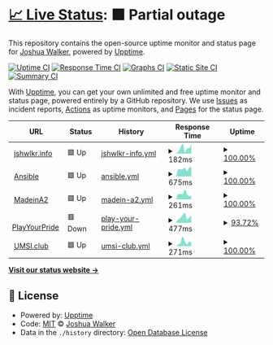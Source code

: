 # [📈 Live Status](https://jshwlkr.github.io/upptime): <!--live status--> **🟧 Partial outage**

This repository contains the open-source uptime monitor and status page for [Joshua Walker](https://jshwlkr.info), powered by [Upptime](https://github.com/upptime/upptime).

[![Uptime CI](https://github.com/jshwlkr/upptime/workflows/Uptime%20CI/badge.svg)](https://github.com/jshwlkr/upptime/actions?query=workflow%3A%22Uptime+CI%22)
[![Response Time CI](https://github.com/jshwlkr/upptime/workflows/Response%20Time%20CI/badge.svg)](https://github.com/jshwlkr/upptime/actions?query=workflow%3A%22Response+Time+CI%22)
[![Graphs CI](https://github.com/jshwlkr/upptime/workflows/Graphs%20CI/badge.svg)](https://github.com/jshwlkr/upptime/actions?query=workflow%3A%22Graphs+CI%22)
[![Static Site CI](https://github.com/jshwlkr/upptime/workflows/Static%20Site%20CI/badge.svg)](https://github.com/jshwlkr/upptime/actions?query=workflow%3A%22Static+Site+CI%22)
[![Summary CI](https://github.com/jshwlkr/upptime/workflows/Summary%20CI/badge.svg)](https://github.com/jshwlkr/upptime/actions?query=workflow%3A%22Summary+CI%22)

With [Upptime](https://upptime.js.org), you can get your own unlimited and free uptime monitor and status page, powered entirely by a GitHub repository. We use [Issues](https://github.com/jshwlkr/upptime/issues) as incident reports, [Actions](https://github.com/jshwlkr/upptime/actions) as uptime monitors, and [Pages](https://jshwlkr.github.io/upptime) for the status page.

<!--start: status pages-->
<!-- This summary is generated by Upptime (https://github.com/upptime/upptime) -->
<!-- Do not edit this manually, your changes will be overwritten -->
<!-- prettier-ignore -->
| URL | Status | History | Response Time | Uptime |
| --- | ------ | ------- | ------------- | ------ |
| <img alt="" src="https://icons.duckduckgo.com/ip3/jshwlkr.info.ico" height="13"> [jshwlkr.info](https://jshwlkr.info) | 🟩 Up | [jshwlkr-info.yml](https://github.com/jshwlkr/upptime/commits/HEAD/history/jshwlkr-info.yml) | <details><summary><img alt="Response time graph" src="./graphs/jshwlkr-info/response-time-week.png" height="20"> 182ms</summary><br><a href="https://jshwlkr.github.io/upptime/history/jshwlkr-info"><img alt="Response time 293" src="https://img.shields.io/endpoint?url=https%3A%2F%2Fraw.githubusercontent.com%2Fjshwlkr%2Fupptime%2FHEAD%2Fapi%2Fjshwlkr-info%2Fresponse-time.json"></a><br><a href="https://jshwlkr.github.io/upptime/history/jshwlkr-info"><img alt="24-hour response time 311" src="https://img.shields.io/endpoint?url=https%3A%2F%2Fraw.githubusercontent.com%2Fjshwlkr%2Fupptime%2FHEAD%2Fapi%2Fjshwlkr-info%2Fresponse-time-day.json"></a><br><a href="https://jshwlkr.github.io/upptime/history/jshwlkr-info"><img alt="7-day response time 182" src="https://img.shields.io/endpoint?url=https%3A%2F%2Fraw.githubusercontent.com%2Fjshwlkr%2Fupptime%2FHEAD%2Fapi%2Fjshwlkr-info%2Fresponse-time-week.json"></a><br><a href="https://jshwlkr.github.io/upptime/history/jshwlkr-info"><img alt="30-day response time 211" src="https://img.shields.io/endpoint?url=https%3A%2F%2Fraw.githubusercontent.com%2Fjshwlkr%2Fupptime%2FHEAD%2Fapi%2Fjshwlkr-info%2Fresponse-time-month.json"></a><br><a href="https://jshwlkr.github.io/upptime/history/jshwlkr-info"><img alt="1-year response time 271" src="https://img.shields.io/endpoint?url=https%3A%2F%2Fraw.githubusercontent.com%2Fjshwlkr%2Fupptime%2FHEAD%2Fapi%2Fjshwlkr-info%2Fresponse-time-year.json"></a></details> | <details><summary><a href="https://jshwlkr.github.io/upptime/history/jshwlkr-info">100.00%</a></summary><a href="https://jshwlkr.github.io/upptime/history/jshwlkr-info"><img alt="All-time uptime 99.34%" src="https://img.shields.io/endpoint?url=https%3A%2F%2Fraw.githubusercontent.com%2Fjshwlkr%2Fupptime%2FHEAD%2Fapi%2Fjshwlkr-info%2Fuptime.json"></a><br><a href="https://jshwlkr.github.io/upptime/history/jshwlkr-info"><img alt="24-hour uptime 100.00%" src="https://img.shields.io/endpoint?url=https%3A%2F%2Fraw.githubusercontent.com%2Fjshwlkr%2Fupptime%2FHEAD%2Fapi%2Fjshwlkr-info%2Fuptime-day.json"></a><br><a href="https://jshwlkr.github.io/upptime/history/jshwlkr-info"><img alt="7-day uptime 100.00%" src="https://img.shields.io/endpoint?url=https%3A%2F%2Fraw.githubusercontent.com%2Fjshwlkr%2Fupptime%2FHEAD%2Fapi%2Fjshwlkr-info%2Fuptime-week.json"></a><br><a href="https://jshwlkr.github.io/upptime/history/jshwlkr-info"><img alt="30-day uptime 100.00%" src="https://img.shields.io/endpoint?url=https%3A%2F%2Fraw.githubusercontent.com%2Fjshwlkr%2Fupptime%2FHEAD%2Fapi%2Fjshwlkr-info%2Fuptime-month.json"></a><br><a href="https://jshwlkr.github.io/upptime/history/jshwlkr-info"><img alt="1-year uptime 99.03%" src="https://img.shields.io/endpoint?url=https%3A%2F%2Fraw.githubusercontent.com%2Fjshwlkr%2Fupptime%2FHEAD%2Fapi%2Fjshwlkr-info%2Fuptime-year.json"></a></details>
| <img alt="" src="https://icons.duckduckgo.com/ip3/ansible.jshwlkr.info.ico" height="13"> [Ansible](https://ansible.jshwlkr.info/) | 🟩 Up | [ansible.yml](https://github.com/jshwlkr/upptime/commits/HEAD/history/ansible.yml) | <details><summary><img alt="Response time graph" src="./graphs/ansible/response-time-week.png" height="20"> 675ms</summary><br><a href="https://jshwlkr.github.io/upptime/history/ansible"><img alt="Response time 1035" src="https://img.shields.io/endpoint?url=https%3A%2F%2Fraw.githubusercontent.com%2Fjshwlkr%2Fupptime%2FHEAD%2Fapi%2Fansible%2Fresponse-time.json"></a><br><a href="https://jshwlkr.github.io/upptime/history/ansible"><img alt="24-hour response time 847" src="https://img.shields.io/endpoint?url=https%3A%2F%2Fraw.githubusercontent.com%2Fjshwlkr%2Fupptime%2FHEAD%2Fapi%2Fansible%2Fresponse-time-day.json"></a><br><a href="https://jshwlkr.github.io/upptime/history/ansible"><img alt="7-day response time 675" src="https://img.shields.io/endpoint?url=https%3A%2F%2Fraw.githubusercontent.com%2Fjshwlkr%2Fupptime%2FHEAD%2Fapi%2Fansible%2Fresponse-time-week.json"></a><br><a href="https://jshwlkr.github.io/upptime/history/ansible"><img alt="30-day response time 817" src="https://img.shields.io/endpoint?url=https%3A%2F%2Fraw.githubusercontent.com%2Fjshwlkr%2Fupptime%2FHEAD%2Fapi%2Fansible%2Fresponse-time-month.json"></a><br><a href="https://jshwlkr.github.io/upptime/history/ansible"><img alt="1-year response time 973" src="https://img.shields.io/endpoint?url=https%3A%2F%2Fraw.githubusercontent.com%2Fjshwlkr%2Fupptime%2FHEAD%2Fapi%2Fansible%2Fresponse-time-year.json"></a></details> | <details><summary><a href="https://jshwlkr.github.io/upptime/history/ansible">100.00%</a></summary><a href="https://jshwlkr.github.io/upptime/history/ansible"><img alt="All-time uptime 99.96%" src="https://img.shields.io/endpoint?url=https%3A%2F%2Fraw.githubusercontent.com%2Fjshwlkr%2Fupptime%2FHEAD%2Fapi%2Fansible%2Fuptime.json"></a><br><a href="https://jshwlkr.github.io/upptime/history/ansible"><img alt="24-hour uptime 100.00%" src="https://img.shields.io/endpoint?url=https%3A%2F%2Fraw.githubusercontent.com%2Fjshwlkr%2Fupptime%2FHEAD%2Fapi%2Fansible%2Fuptime-day.json"></a><br><a href="https://jshwlkr.github.io/upptime/history/ansible"><img alt="7-day uptime 100.00%" src="https://img.shields.io/endpoint?url=https%3A%2F%2Fraw.githubusercontent.com%2Fjshwlkr%2Fupptime%2FHEAD%2Fapi%2Fansible%2Fuptime-week.json"></a><br><a href="https://jshwlkr.github.io/upptime/history/ansible"><img alt="30-day uptime 100.00%" src="https://img.shields.io/endpoint?url=https%3A%2F%2Fraw.githubusercontent.com%2Fjshwlkr%2Fupptime%2FHEAD%2Fapi%2Fansible%2Fuptime-month.json"></a><br><a href="https://jshwlkr.github.io/upptime/history/ansible"><img alt="1-year uptime 99.96%" src="https://img.shields.io/endpoint?url=https%3A%2F%2Fraw.githubusercontent.com%2Fjshwlkr%2Fupptime%2FHEAD%2Fapi%2Fansible%2Fuptime-year.json"></a></details>
| <img alt="" src="https://icons.duckduckgo.com/ip3/madeina2.com.ico" height="13"> [MadeinA2](https://madeina2.com/) | 🟩 Up | [madein-a2.yml](https://github.com/jshwlkr/upptime/commits/HEAD/history/madein-a2.yml) | <details><summary><img alt="Response time graph" src="./graphs/madein-a2/response-time-week.png" height="20"> 261ms</summary><br><a href="https://jshwlkr.github.io/upptime/history/madein-a2"><img alt="Response time 262" src="https://img.shields.io/endpoint?url=https%3A%2F%2Fraw.githubusercontent.com%2Fjshwlkr%2Fupptime%2FHEAD%2Fapi%2Fmadein-a2%2Fresponse-time.json"></a><br><a href="https://jshwlkr.github.io/upptime/history/madein-a2"><img alt="24-hour response time 195" src="https://img.shields.io/endpoint?url=https%3A%2F%2Fraw.githubusercontent.com%2Fjshwlkr%2Fupptime%2FHEAD%2Fapi%2Fmadein-a2%2Fresponse-time-day.json"></a><br><a href="https://jshwlkr.github.io/upptime/history/madein-a2"><img alt="7-day response time 261" src="https://img.shields.io/endpoint?url=https%3A%2F%2Fraw.githubusercontent.com%2Fjshwlkr%2Fupptime%2FHEAD%2Fapi%2Fmadein-a2%2Fresponse-time-week.json"></a><br><a href="https://jshwlkr.github.io/upptime/history/madein-a2"><img alt="30-day response time 238" src="https://img.shields.io/endpoint?url=https%3A%2F%2Fraw.githubusercontent.com%2Fjshwlkr%2Fupptime%2FHEAD%2Fapi%2Fmadein-a2%2Fresponse-time-month.json"></a><br><a href="https://jshwlkr.github.io/upptime/history/madein-a2"><img alt="1-year response time 266" src="https://img.shields.io/endpoint?url=https%3A%2F%2Fraw.githubusercontent.com%2Fjshwlkr%2Fupptime%2FHEAD%2Fapi%2Fmadein-a2%2Fresponse-time-year.json"></a></details> | <details><summary><a href="https://jshwlkr.github.io/upptime/history/madein-a2">100.00%</a></summary><a href="https://jshwlkr.github.io/upptime/history/madein-a2"><img alt="All-time uptime 99.97%" src="https://img.shields.io/endpoint?url=https%3A%2F%2Fraw.githubusercontent.com%2Fjshwlkr%2Fupptime%2FHEAD%2Fapi%2Fmadein-a2%2Fuptime.json"></a><br><a href="https://jshwlkr.github.io/upptime/history/madein-a2"><img alt="24-hour uptime 100.00%" src="https://img.shields.io/endpoint?url=https%3A%2F%2Fraw.githubusercontent.com%2Fjshwlkr%2Fupptime%2FHEAD%2Fapi%2Fmadein-a2%2Fuptime-day.json"></a><br><a href="https://jshwlkr.github.io/upptime/history/madein-a2"><img alt="7-day uptime 100.00%" src="https://img.shields.io/endpoint?url=https%3A%2F%2Fraw.githubusercontent.com%2Fjshwlkr%2Fupptime%2FHEAD%2Fapi%2Fmadein-a2%2Fuptime-week.json"></a><br><a href="https://jshwlkr.github.io/upptime/history/madein-a2"><img alt="30-day uptime 100.00%" src="https://img.shields.io/endpoint?url=https%3A%2F%2Fraw.githubusercontent.com%2Fjshwlkr%2Fupptime%2FHEAD%2Fapi%2Fmadein-a2%2Fuptime-month.json"></a><br><a href="https://jshwlkr.github.io/upptime/history/madein-a2"><img alt="1-year uptime 99.98%" src="https://img.shields.io/endpoint?url=https%3A%2F%2Fraw.githubusercontent.com%2Fjshwlkr%2Fupptime%2FHEAD%2Fapi%2Fmadein-a2%2Fuptime-year.json"></a></details>
| <img alt="" src="https://icons.duckduckgo.com/ip3/playyourpride.com.ico" height="13"> [PlayYourPride](https://playyourpride.com/) | 🟥 Down | [play-your-pride.yml](https://github.com/jshwlkr/upptime/commits/HEAD/history/play-your-pride.yml) | <details><summary><img alt="Response time graph" src="./graphs/play-your-pride/response-time-week.png" height="20"> 477ms</summary><br><a href="https://jshwlkr.github.io/upptime/history/play-your-pride"><img alt="Response time 321" src="https://img.shields.io/endpoint?url=https%3A%2F%2Fraw.githubusercontent.com%2Fjshwlkr%2Fupptime%2FHEAD%2Fapi%2Fplay-your-pride%2Fresponse-time.json"></a><br><a href="https://jshwlkr.github.io/upptime/history/play-your-pride"><img alt="24-hour response time 634" src="https://img.shields.io/endpoint?url=https%3A%2F%2Fraw.githubusercontent.com%2Fjshwlkr%2Fupptime%2FHEAD%2Fapi%2Fplay-your-pride%2Fresponse-time-day.json"></a><br><a href="https://jshwlkr.github.io/upptime/history/play-your-pride"><img alt="7-day response time 477" src="https://img.shields.io/endpoint?url=https%3A%2F%2Fraw.githubusercontent.com%2Fjshwlkr%2Fupptime%2FHEAD%2Fapi%2Fplay-your-pride%2Fresponse-time-week.json"></a><br><a href="https://jshwlkr.github.io/upptime/history/play-your-pride"><img alt="30-day response time 335" src="https://img.shields.io/endpoint?url=https%3A%2F%2Fraw.githubusercontent.com%2Fjshwlkr%2Fupptime%2FHEAD%2Fapi%2Fplay-your-pride%2Fresponse-time-month.json"></a><br><a href="https://jshwlkr.github.io/upptime/history/play-your-pride"><img alt="1-year response time 319" src="https://img.shields.io/endpoint?url=https%3A%2F%2Fraw.githubusercontent.com%2Fjshwlkr%2Fupptime%2FHEAD%2Fapi%2Fplay-your-pride%2Fresponse-time-year.json"></a></details> | <details><summary><a href="https://jshwlkr.github.io/upptime/history/play-your-pride">93.72%</a></summary><a href="https://jshwlkr.github.io/upptime/history/play-your-pride"><img alt="All-time uptime 99.87%" src="https://img.shields.io/endpoint?url=https%3A%2F%2Fraw.githubusercontent.com%2Fjshwlkr%2Fupptime%2FHEAD%2Fapi%2Fplay-your-pride%2Fuptime.json"></a><br><a href="https://jshwlkr.github.io/upptime/history/play-your-pride"><img alt="24-hour uptime 56.01%" src="https://img.shields.io/endpoint?url=https%3A%2F%2Fraw.githubusercontent.com%2Fjshwlkr%2Fupptime%2FHEAD%2Fapi%2Fplay-your-pride%2Fuptime-day.json"></a><br><a href="https://jshwlkr.github.io/upptime/history/play-your-pride"><img alt="7-day uptime 93.72%" src="https://img.shields.io/endpoint?url=https%3A%2F%2Fraw.githubusercontent.com%2Fjshwlkr%2Fupptime%2FHEAD%2Fapi%2Fplay-your-pride%2Fuptime-week.json"></a><br><a href="https://jshwlkr.github.io/upptime/history/play-your-pride"><img alt="30-day uptime 98.55%" src="https://img.shields.io/endpoint?url=https%3A%2F%2Fraw.githubusercontent.com%2Fjshwlkr%2Fupptime%2FHEAD%2Fapi%2Fplay-your-pride%2Fuptime-month.json"></a><br><a href="https://jshwlkr.github.io/upptime/history/play-your-pride"><img alt="1-year uptime 99.85%" src="https://img.shields.io/endpoint?url=https%3A%2F%2Fraw.githubusercontent.com%2Fjshwlkr%2Fupptime%2FHEAD%2Fapi%2Fplay-your-pride%2Fuptime-year.json"></a></details>
| <img alt="" src="https://icons.duckduckgo.com/ip3/umsi.club.ico" height="13"> [UMSI.club](https://umsi.club/) | 🟩 Up | [umsi-club.yml](https://github.com/jshwlkr/upptime/commits/HEAD/history/umsi-club.yml) | <details><summary><img alt="Response time graph" src="./graphs/umsi-club/response-time-week.png" height="20"> 271ms</summary><br><a href="https://jshwlkr.github.io/upptime/history/umsi-club"><img alt="Response time 379" src="https://img.shields.io/endpoint?url=https%3A%2F%2Fraw.githubusercontent.com%2Fjshwlkr%2Fupptime%2FHEAD%2Fapi%2Fumsi-club%2Fresponse-time.json"></a><br><a href="https://jshwlkr.github.io/upptime/history/umsi-club"><img alt="24-hour response time 223" src="https://img.shields.io/endpoint?url=https%3A%2F%2Fraw.githubusercontent.com%2Fjshwlkr%2Fupptime%2FHEAD%2Fapi%2Fumsi-club%2Fresponse-time-day.json"></a><br><a href="https://jshwlkr.github.io/upptime/history/umsi-club"><img alt="7-day response time 271" src="https://img.shields.io/endpoint?url=https%3A%2F%2Fraw.githubusercontent.com%2Fjshwlkr%2Fupptime%2FHEAD%2Fapi%2Fumsi-club%2Fresponse-time-week.json"></a><br><a href="https://jshwlkr.github.io/upptime/history/umsi-club"><img alt="30-day response time 286" src="https://img.shields.io/endpoint?url=https%3A%2F%2Fraw.githubusercontent.com%2Fjshwlkr%2Fupptime%2FHEAD%2Fapi%2Fumsi-club%2Fresponse-time-month.json"></a><br><a href="https://jshwlkr.github.io/upptime/history/umsi-club"><img alt="1-year response time 371" src="https://img.shields.io/endpoint?url=https%3A%2F%2Fraw.githubusercontent.com%2Fjshwlkr%2Fupptime%2FHEAD%2Fapi%2Fumsi-club%2Fresponse-time-year.json"></a></details> | <details><summary><a href="https://jshwlkr.github.io/upptime/history/umsi-club">100.00%</a></summary><a href="https://jshwlkr.github.io/upptime/history/umsi-club"><img alt="All-time uptime 99.97%" src="https://img.shields.io/endpoint?url=https%3A%2F%2Fraw.githubusercontent.com%2Fjshwlkr%2Fupptime%2FHEAD%2Fapi%2Fumsi-club%2Fuptime.json"></a><br><a href="https://jshwlkr.github.io/upptime/history/umsi-club"><img alt="24-hour uptime 100.00%" src="https://img.shields.io/endpoint?url=https%3A%2F%2Fraw.githubusercontent.com%2Fjshwlkr%2Fupptime%2FHEAD%2Fapi%2Fumsi-club%2Fuptime-day.json"></a><br><a href="https://jshwlkr.github.io/upptime/history/umsi-club"><img alt="7-day uptime 100.00%" src="https://img.shields.io/endpoint?url=https%3A%2F%2Fraw.githubusercontent.com%2Fjshwlkr%2Fupptime%2FHEAD%2Fapi%2Fumsi-club%2Fuptime-week.json"></a><br><a href="https://jshwlkr.github.io/upptime/history/umsi-club"><img alt="30-day uptime 100.00%" src="https://img.shields.io/endpoint?url=https%3A%2F%2Fraw.githubusercontent.com%2Fjshwlkr%2Fupptime%2FHEAD%2Fapi%2Fumsi-club%2Fuptime-month.json"></a><br><a href="https://jshwlkr.github.io/upptime/history/umsi-club"><img alt="1-year uptime 99.98%" src="https://img.shields.io/endpoint?url=https%3A%2F%2Fraw.githubusercontent.com%2Fjshwlkr%2Fupptime%2FHEAD%2Fapi%2Fumsi-club%2Fuptime-year.json"></a></details>

<!--end: status pages-->

[**Visit our status website →**](https://jshwlkr.github.io/upptime)

## 📄 License

- Powered by: [Upptime](https://github.com/upptime/upptime)
- Code: [MIT](./LICENSE) © [Joshua Walker](https://jshwlkr.info)
- Data in the `./history` directory: [Open Database License](https://opendatacommons.org/licenses/odbl/1-0/)
